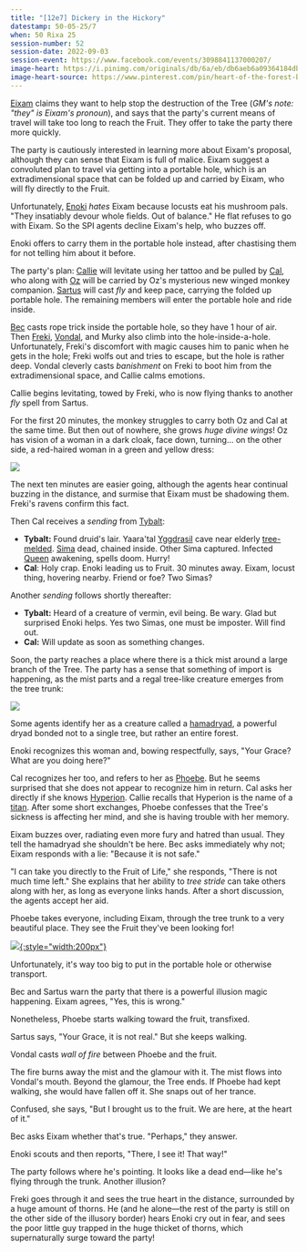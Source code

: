 ```yaml
---
title: "[12e7] Dickery in the Hickory"
datestamp: 50-05-25/7
when: 50 Rixa 25
session-number: 52
session-date: 2022-09-03
session-event: https://www.facebook.com/events/3098841137000207/
image-heart: https://i.pinimg.com/originals/db/6a/eb/db6aeb6a09364184dbb3deb9cb4566ed.png
image-heart-source: https://www.pinterest.com/pin/heart-of-the-forest-by-jkroots-on-deviantart--551409548100086588/
---
```


[Eixam](../dossiers/eixam) claims they want to help stop the destruction of the Tree (*GM's note: "they" is Eixam's pronoun*), and says that the party's current means of travel will take too long to reach the Fruit. They offer to take the party there more quickly.

The party is cautiously interested in learning more about Eixam's proposal, although they can sense that Eixam is full of malice. Eixam suggest a convoluted plan to travel via getting into a portable hole, which is an extradimensional space that can be folded up and carried by Eixam, who will fly directly to the Fruit.

Unfortunately, [Enoki](../dossiers/enoki) *hates* Eixam because locusts eat his mushroom pals. "They insatiably devour whole fields. Out of balance." He flat refuses to go with Eixam. So the SPI agents decline Eixam's help, who buzzes off.

Enoki offers to carry them in the portable hole instead, after chastising them for not telling him about it before.

The party's plan: [Callie](../dossiers/callie) will levitate using her tattoo and be pulled by [Cal](../dossiers/cal), who along with [Oz](../dossiers/oz) will be carried by Oz's mysterious new winged monkey companion. [Sartus](../dossiers/sartus-morningdew) will cast *fly* and keep pace, carrying the folded up portable hole. The remaining members will enter the portable hole and ride inside.

[Bec](../dossiers/bec) casts rope trick inside the portable hole, so they have 1 hour of air. Then [Freki](../dossiers/freki), [Vondal](../dossiers/vondal), and Murky also climb into the hole-inside-a-hole. Unfortunately, Freki's discomfort with magic causes him to panic when he gets in the hole; Freki wolfs out and tries to escape, but the hole is rather deep. Vondal cleverly casts *banishment* on Freki to boot him from the extradimensional space, and Callie calms emotions.

Callie begins levitating, towed by Freki, who is now flying thanks to another *fly* spell from Sartus.

For the first 20 minutes, the monkey struggles to carry both Oz and Cal at the same time. But then out of nowhere, she grows *huge divine wings*! Oz has vision of a woman in a dark cloak, face down, turning... on the other side, a red-haired woman in a green and yellow dress:

[![](https://ghwiki.greyparticle.com/images/4/46/Yondalla.jpg)](https://ghwiki.greyparticle.com/index.php/File:Yondalla.jpg)

The next ten minutes are easier going, although the agents hear continual buzzing in the distance, and surmise that Eixam must be shadowing them. Freki's ravens confirm this fact.

Then Cal receives a *sending* from [Tybalt](../dossiers/tybalt):

* **Tybalt:** Found druid's lair. Yaara'tal [Yggdrasil](../relics/yggdrasil) cave near elderly [tree-melded](../creatures/tree-melded). [Sima](../dossiers/sima) dead, chained inside. Other Sima captured. Infected [Queen](../dossiers/ambriel-estanesse) awakening, spells doom. Hurry!
* **Cal**: Holy crap. Enoki leading us to Fruit. 30 minutes away. Eixam, locust thing, hovering nearby. Friend or foe? Two Simas?

Another *sending* follows shortly thereafter:

* **Tybalt:** Heard of a creature of vermin, evil being. Be wary. Glad but surprised Enoki helps. Yes two Simas, one must be imposter. Will find out.
* **Cal:** Will update as soon as something changes.

Soon, the party reaches a place where there is a thick mist around a large branch of the Tree. The party has a sense that something of import is happening, as the mist parts and a regal tree-like creature emerges from the tree trunk:

[![](https://i.pinimg.com/236x/3d/f0/5c/3df05c2b56886d9caf8dd5f895b10b4c.jpg)](../dossiers/phoebe)

Some agents identify her as a creature called a [hamadryad](../races/dryad#hamadryad), a powerful dryad bonded not to a single tree, but rather an entire forest.

Enoki recognizes this woman and, bowing respectfully, says, "Your Grace? What are you doing here?"

Cal recognizes her too, and refers to her as [Phoebe](../dossiers/phoebe). But he seems surprised that she does not appear to recognize him in return. Cal asks her directly if she knows [Hyperion](../dossiers/hyperion). Callie recalls that Hyperion is the name of a [titan](../creatures/titans). After some short exchanges, Phoebe confesses that the Tree's sickness is affecting her mind, and she is having trouble with her memory.

Eixam buzzes over, radiating even more fury and hatred than usual. They tell the hamadryad she shouldn't be here. Bec asks immediately why not; Eixam responds with a lie: "Because it is not safe."

"I can take you directly to the Fruit of Life," she responds, "There is not much time left." She explains that her ability to *tree stride* can take others along with her, as long as everyone links hands. After a short discussion, the agents accept her aid.

Phoebe takes everyone, including Eixam, through the tree trunk to a very beautiful place. They see the Fruit they've been looking for!

[![](https://i.pinimg.com/originals/db/6a/eb/db6aeb6a09364184dbb3deb9cb4566ed.png){:style="width:200px"}](https://www.pinterest.com/pin/heart-of-the-forest-by-jkroots-on-deviantart--551409548100086588/)

Unfortunately, it's way too big to put in the portable hole or otherwise transport.

Bec and Sartus warn the party that there is a powerful illusion magic happening. Eixam agrees, "Yes, this is wrong."

Nonetheless, Phoebe starts walking toward the fruit, transfixed.

Sartus says, "Your Grace, it is not real." But she keeps walking.

Vondal casts *wall of fire* between Phoebe and the fruit.

The fire burns away the mist and the glamour with it. The mist flows into Vondal's mouth. Beyond the glamour, the Tree ends. If Phoebe had kept walking, she would have fallen off it. She snaps out of her trance.

Confused, she says, "But I brought us to the fruit. We are here, at the heart of it."

Bec asks Eixam whether that's true. "Perhaps," they answer.

Enoki scouts and then reports, "There, I see it! That way!"

The party follows where he's pointing. It looks like a dead end&mdash;like he's flying through the trunk. Another illusion?

Freki goes through it and sees the true heart in the distance, surrounded by a huge amount of thorns. He (and he alone&mdash;the rest of the party is still on the other side of the illusory border) hears Enoki cry out in fear, and sees the poor little guy trapped in the huge thicket of thorns, which supernaturally surge toward the party!
